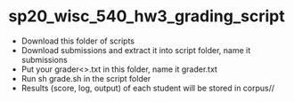 # sp20_wisc_540_hw3_grading_script

- Download this folder of scripts
- Download submissions and extract it into script folder, name it submissions
- Put your grader<>.txt in this folder, name it grader.txt
- Run sh grade.sh in the script folder
- Results (score, log, output) of each student will be stored in corpus/<studentid>/

